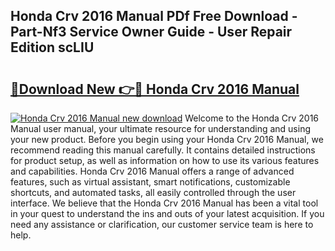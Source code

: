 ## Honda Crv 2016 Manual PDf Free Download - Part-Nf3 Service Owner Guide - User Repair Edition scLIU

# <h2><a href="http://cf1243.oget.top/?id=Honda+Crv+2016+Manual">🔗Download New 👉🔴 Honda Crv 2016 Manual</a></h2>

[![Honda Crv 2016 Manual new download](https://i.imgur.com/5g1atiW.png)](http://cf1243.oget.top/?id=Honda+Crv+2016+Manual)
Welcome to the Honda Crv 2016 Manual user manual, your ultimate resource for understanding and using your new product. Before you begin using your Honda Crv 2016 Manual, we recommend reading this manual carefully. It contains detailed instructions for product setup, as well as information on how to use its various features and capabilities. Honda Crv 2016 Manual offers a range of advanced features, such as virtual assistant, smart notifications, customizable shortcuts, and automated tasks, all easily controlled through the user interface. We believe that the Honda Crv 2016 Manual has been a vital tool in your quest to understand the ins and outs of your latest acquisition. If you need any assistance or clarification, our customer service team is here to help.
